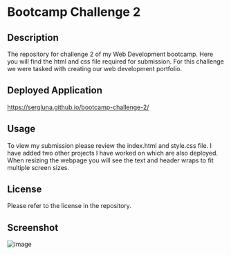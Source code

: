 # Bootcamp Challenge 2

## Description

The repository for challenge 2 of my Web Development bootcamp. Here you will find the html and css file required for submission. For this challenge we were tasked with creating our web development portfolio.

## Deployed Application

https://sergluna.github.io/bootcamp-challenge-2/

## Usage

To view my submission please review the index.html and style.css file. I have added two other projects I have worked on which are also deployed. When resizing the webpage you will see the text and header wraps to fit multiple screen sizes.

## License

Please refer to the license in the repository.

## Screenshot

![image](https://user-images.githubusercontent.com/111019074/197682125-be4a5a5f-14c0-46da-b85e-0b783454ee85.png)
